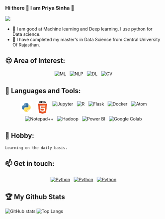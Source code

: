 ### Hi there 👋 I am Priya Sinha :woman:
<img src="https://media.giphy.com/media/3o7aCZVnVV2efQgIko/giphy.gif"/>

- 🔭 I am good at Machine learning and Deep learning. I use python for Data science.
- 🔭 I have completed my master's in Data Science from Central University Of Rajasthan.

## :heart_eyes: Area of Interest:
<p align="center">
<img src="https://previews.123rf.com/images/aimage/aimage1511/aimage151100042/49162966-machine-learning-concept-innovative-new-technology.jpg" alt="ML" height="40" style="vertical-align:top; margin:4px">
<img src="https://hub.jovian.ml/wp-content/uploads/2019/12/nlpblog.png" alt="NLP" height="40" style="vertical-align:top; margin:4px">
<img src="https://img.favpng.com/9/22/13/deeplearni-ng-deep-learning-artificial-intelligence-machine-learning-company-png-favpng-Siu0Q537qJmkeWuW73xiaxaWY.jpg" alt="DL" height="40" style="vertical-align:top; margin:4px">
<img src="https://cdn-images-1.medium.com/max/1920/1*mAUTAUBnVPh-W51WhfMvSA.jpeg" alt="CV" height="40" style="vertical-align:top; margin:4px">
</p>

## 🧰 Languages and Tools:
<p align="center">
<img src="https://raw.githubusercontent.com/github/explore/80688e429a7d4ef2fca1e82350fe8e3517d3494d/topics/python/python.png" alt="Python" height="40" style="vertical-align:top; margin:4px">
<img src="https://raw.githubusercontent.com/github/explore/80688e429a7d4ef2fca1e82350fe8e3517d3494d/topics/html/html.png" alt="HTML" height="40" style="vertical-align:top; margin:4px">
<img src="https://upload.wikimedia.org/wikipedia/commons/thumb/3/38/Jupyter_logo.svg/518px-Jupyter_logo.svg.png" alt="Jupyter" height="40" style="vertical-align:top; margin:4px">
<img src="https://images.techhive.com/images/article/2017/01/r_programming_language_abstract_blue_binary_code_background_thinkstock_3x2_1200x800-100703501-large.jpg" alt="R" height="40" style="vertical-align:top; margin:4px">
<img src="https://soshace-12d3e.kxcdn.com/wp-content/uploads/rcl-uploads/articles/2020/08/3992502.jpg" alt="Flask" height="40" style="vertical-align:top; margin:4px">
<img src="https://webme.ie/wp-content/uploads/2019/01/How-to-run-a-python-app-with-docker-compose.png" alt="Docker" height="40" style="vertical-align:top; margin:4px">
<img src="https://img.favpng.com/5/7/18/atom-text-editor-source-code-editor-visual-studio-code-png-favpng-MfczF5T6EERBwtzxG3WweUfFH.jpg" alt="Atom" height="40" style="vertical-align:top; margin:4px">
<img src="https://img2.pngio.com/notepad-text-editor-source-code-editor-png-clipart-area-source-code-editor-png-728_426.jpg" alt="Notepad++" height="40" style="vertical-align:top; margin:4px">
<img src="http://twimgs.com/informationweek/galleries/automated/723/01_Hadoop_full.jpg" alt="Hadoop" height="40" style="vertical-align:top; margin:4px">
<img src="https://i1.wp.com/www.bconcepts.pt/wp-content/uploads/2019/04/PowerBI-Logo.png?w=350&ssl=1" alt="Power BI" height="40" style="vertical-align:top; margin:4px">
<img src="https://miro.medium.com/max/1400/1*7oukapIBInsovpHkQB3QZg.jpeg" alt="Google Colab" height="40" style="vertical-align:top; margin:4px">
</p>



## 🌱 Hobby:
    Learning on the daily basis.

## 📫 Get in touch: 
    
<p align="center">
<a href="https://www.linkedin.com/in/priya-sinha-654670176/" target="_blank" rel="noopener noreferrer"> <img src="https://sm.pcmag.com/t/pcmag_in/review/l/linkedin/linkedin_3dj1.1920.jpg" alt="Python" height="40" style="vertical-align:top; margin:4px"></a>
<a href="mailto:sinhapriyapssp@gmail.com"> <img src="https://lh3.googleusercontent.com/qTG9HMCp-s_aubJGeQWkR6M_myn-aXDJnraWn9oePcY1dGbYqXibaeLQBAeMdmxSBus=s180-rw" alt="Python" height="40" style="vertical-align:top; margin:4px"></a>
<a href="https://www.hackerrank.com/sinhapriyapssp"> <img src="https://camo.githubusercontent.com/1cec5ff1ecf483a5a1f8e664d2a31bde2e8fe30d/68747470733a2f2f626c6f672e6379737461636b2e6e65742f636f6e74656e742f696d616765732f323031392f30352f6861636b657272616e6b2e706e67" alt="Python" height="40" style="vertical-align:top; margin:4px"></a>
</p>

## :trophy: My Github Stats

![GitHub stats](https://github-readme-stats.vercel.app/api?username=Oprishri&show_icons=true&theme=tokyonight)
![Top Langs](https://github-readme-stats.vercel.app/api/top-langs/?username=Oprishri&theme=tokyonight)

<!--
**Oprishri/Oprishri** is a ✨ _special_ ✨ repository because its `README.md` (this file) appears on your GitHub profile.
